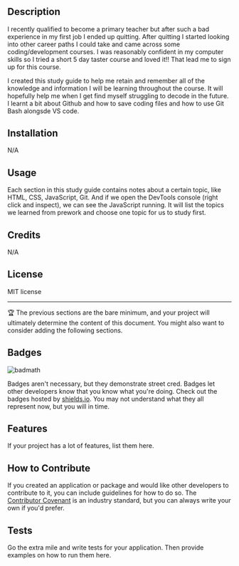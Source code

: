
# <My PreWork Study Guide>

## Description

I recently qualified to become a primary teacher but after such a bad experience in my first job I ended up quitting. After quitting I started looking into other career paths I could take and came across some coding/development courses. I was reasonably confident in my computer skills so I tried a short 5 day taster course and loved it!! That lead me to sign up for this course.

I created this study guide to help me retain and remember all of the knowledge and information I will be learning throughout the course. It will hopefully help me when I get find myself struggling to decode in the future. I learnt a bit about Github and how to save coding files and how to use Git Bash alongsde VS code.


## Installation

N/A

## Usage

Each section in this study guide contains notes about a certain topic, like HTML, CSS, JavaScript, Git. And if we open the DevTools console (right click and inspect), we can see the JavaScript running. It will list the topics we learned from prework and choose one topic for us to study first. 

## Credits

N/A

## License

MIT license 

---

🏆 The previous sections are the bare minimum, and your project will ultimately determine the content of this document. You might also want to consider adding the following sections.

## Badges

![badmath](https://img.shields.io/github/languages/top/nielsenjared/badmath)

Badges aren't necessary, but they demonstrate street cred. Badges let other developers know that you know what you're doing. Check out the badges hosted by [shields.io](https://shields.io/). You may not understand what they all represent now, but you will in time.

## Features

If your project has a lot of features, list them here.

## How to Contribute

If you created an application or package and would like other developers to contribute to it, you can include guidelines for how to do so. The [Contributor Covenant](https://www.contributor-covenant.org/) is an industry standard, but you can always write your own if you'd prefer.

## Tests

Go the extra mile and write tests for your application. Then provide examples on how to run them here.